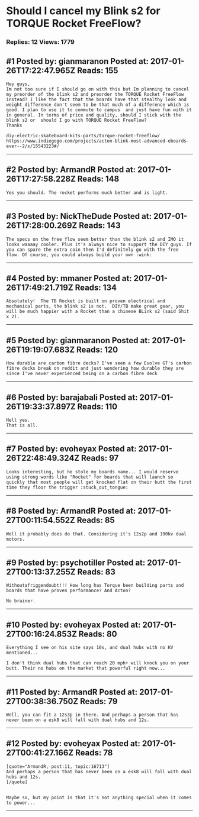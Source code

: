 # Should I cancel my Blink s2 for TORQUE Rocket FreeFlow?

### Replies: 12 Views: 1779

## \#1 Posted by: gianmaranon Posted at: 2017-01-26T17:22:47.965Z Reads: 155

```
Hey guys,
Im not too sure if I should go on with this but Im planning to cancel my preorder of the blink s2 and preorder the TORQUE Rocket FreeFlow instead? I like the fact that the boards have that stealthy look and weight difference don't seem to be that much of a difference which is good. I plan to use it to commute to campus  and just have fun with it in general. In terms of price and quality, should I stick with the blink s2 or  should I go with TORQUE Rocket FreeFlow?
Thanks

diy-electric-skateboard-kits-parts/torque-rocket-freeflow/ 
https://www.indiegogo.com/projects/acton-blink-most-advanced-eboards-ever--2/x/15543223#/
```

---
## \#2 Posted by: ArmandR Posted at: 2017-01-26T17:27:58.228Z Reads: 148

```
Yes you should. The rocket performs much better and is light.
```

---
## \#3 Posted by: NickTheDude Posted at: 2017-01-26T17:28:00.269Z Reads: 143

```
The specs on the free flow seem better than the blink s2 and IMO it looks waaaay cooler. Plus it's always nice to support the DIY guys. If you can spare the extra coin then I'd definitely go with the free flow. Of course, you could always build your own :wink:
```

---
## \#4 Posted by: mmaner Posted at: 2017-01-26T17:49:21.719Z Reads: 134

```
Absolutely!  The TB Rocket is built on proven electrical and mechanical parts, the blink s2 is not.  DIY/TB make great gear, you will be much happier with a Rocket than a chinese BLink s2 (said Shit x 2).
```

---
## \#5 Posted by: gianmaranon Posted at: 2017-01-26T19:19:07.683Z Reads: 120

```
How durable are carbon fibre decks? I've seen a few Evolve GT's carbon fibre decks break on reddit and just wondering how durable they are since I've never experienced being on a carbon fibre deck
```

---
## \#6 Posted by: barajabali Posted at: 2017-01-26T19:33:37.897Z Reads: 110

```
Hell yes. 
That is all.
```

---
## \#7 Posted by: evoheyax Posted at: 2017-01-26T22:48:49.324Z Reads: 97

```
Looks interesting, but he stole my boards name... I would reserve using strong words like "Rocket" for boards that will launch so quickly that most people will get knocked flat on their butt the first time they floor the trigger :stuck_out_tongue:
```

---
## \#8 Posted by: ArmandR Posted at: 2017-01-27T00:11:54.552Z Reads: 85

```
Well it probably does do that. Considering it's 12s2p and 190kv dual motors.
```

---
## \#9 Posted by: psychotiller Posted at: 2017-01-27T00:13:37.255Z Reads: 83

```
Withoutafriggendoubt!!! How long has Torque been building parts and boards that have proven performance? And Acton?

No brainer.
```

---
## \#10 Posted by: evoheyax Posted at: 2017-01-27T00:16:24.853Z Reads: 80

```
Everything I see on his site says 10s, and dual hubs with no KV mentioned...

I don't think dual hubs that can reach 20 mph+ will knock you on your butt. Their no hubs on the market that powerful right now...
```

---
## \#11 Posted by: ArmandR Posted at: 2017-01-27T00:38:36.750Z Reads: 79

```
Well, you can fit a 12s3p in there. And perhaps a person that has never been on a esk8 will fall with dual hubs and 12s.
```

---
## \#12 Posted by: evoheyax Posted at: 2017-01-27T00:41:27.166Z Reads: 78

```
[quote="ArmandR, post:11, topic:16713"]
And perhaps a person that has never been on a esk8 will fall with dual hubs and 12s.
[/quote]


Maybe so, but my point is that it's not anything special when it comes to power...
```

---
